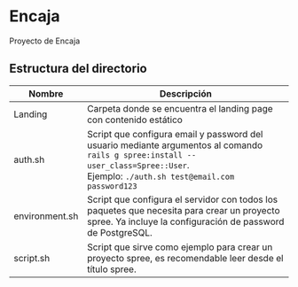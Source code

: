 # Encaja

Proyecto de Encaja

## Estructura del directorio
| Nombre | Descripción |
|--------|-------------|
| Landing | Carpeta donde se encuentra el landing page con contenido estático |
| auth.sh | Script que configura email y password del usuario mediante argumentos al comando ```rails g spree:install --user_class=Spree::User```. </br> Ejemplo: ```./auth.sh test@email.com password123``` |
| environment.sh | Script que configura el servidor con todos los paquetes que necesita para crear un proyecto spree. Ya incluye la configuración de password de PostgreSQL. |
| script.sh | Script que sirve como ejemplo para crear un proyecto spree, es recomendable leer desde el título spree. |
